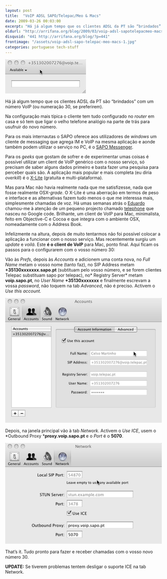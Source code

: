 ```yaml
---
layout: post
title:  "VoIP ADSL SAPO/Telepac/Meo & Macs"
date: 2009-03-26 00:03:00
excerpt: "Há já algum tempo que os clientes ADSL da PT são “brindados” com um número VoIP (ou numeração 30, se preferirem)."
oldurl: "http://arrifana.org/blog/2009/03/voip-adsl-sapotelepacmeo-macs/"
disqusid: "441 http://arrifana.org/blog/?p=441"
frontimage: "/assets/voip-adsl-sapo-telepac-meo-macs-1.jpg"
categories: portuguese tech-stuff
---
```


![voip1](/assets/voip-adsl-sapo-telepac-meo-macs-1.jpg "voip1")

Há já algum tempo que os clientes ADSL da PT são “brindados” com um número VoIP (ou numeração 30, se preferirem).

Na configuração mais típica o cliente tem tudo configurado no *router* em casa e só tem que ligar o velho telefone analógio na parte de trás para usufruir do novo número.

Para os mais internautas o SAPO oferece aos utilizadores de *windows* um cliente de messaging que agrega IM e VoIP na mesma aplicação e aonde também podem utilizar o serviço no PC, é o [SAPO Messenger][1].

Para os *geeks* que gostam de sofrer e de experimentar umas coisas é possível utilizar um client de VoIP genérico com o nosso serviço, só precisam de saber alguns dados primeiro e basta fazer uma pesquisa para perceber quais são. A aplicação mais popular e mais completa (eu diria *overkill*) é o [X-Lite][2] (gratuita e multi-plataforma).

Mas para Mac não havia realmente nada que me satisfizesse, nada que fosse realmente OSX-*grade*. O X-Lite é uma aberração em termos de peso e interface e as alternativas fazem tudo menos o que me interessa mais, simplesmente chamadas de voz. Há umas semanas atrás o [Eduardo][3] chamou-me à atenção de um pequeno projecto chamado [telephone][4] que nasceu no Google code. Brilhante, um client de VoIP para Mac, minimalista, feito em Objective-C e Cocoa e que integra com o ambiente OSX, nomeadamente com o Address Book.

Infelizmente na altura, depois de muito tentarmos não foi possível colocar a aplicação a funcionar com o nosso serviço. Mas recentemente surgiu um *update* e *voilá*. Este **é o client de VoIP** para Mac, ponto final. Aqui ficam os passos para o configurarem com o vosso número 30:

Vão às *Prefs*, depois às *Accounts* e adicionem uma conta nova, no *Full Name* metam o vosso nome (tanto faz), no SIP Address metam **+35130xxxxxxx.sapo.pt** (subtituam pelo vosso número, e se forem clientes Telepac substituam sapo por telepac), no* Registry Server* metam **voip.sapo.pt**, no *User Name* **+35130xxxxxxx** e finalmente escrevam a vossa *password*, não toquem na tab *Advanced*, não é preciso. Activem o *Use this account.*

![voip2](/assets/voip-adsl-sapo-telepac-meo-macs-2.jpg "voip2")

Depois, na janela principal vão à tab *Network*. Activem o *Use ICE*, usem o *Outbound Proxy ***proxy.voip.sapo.pt** e o *Port* é o **5070**.

![voip3](/assets/voip-adsl-sapo-telepac-meo-macs-3.jpg "voip3")

That’s it. Tudo pronto para fazer e receber chamadas com o vosso novo número 30.

**UPDATE:** Se tiverem problemas tentem desligar o suporte ICE na tab Network.


[1]: http://messenger.sapo.pt
[2]: http://www.counterpath.com/x-lite.html
[3]: http://poingg.com/
[4]: http://code.google.com/p/telephone/
